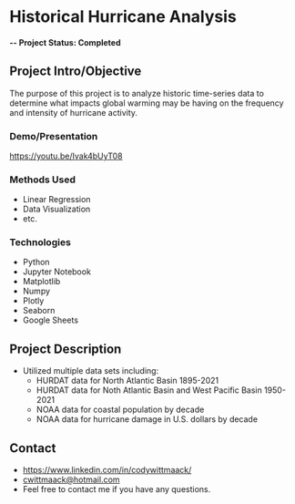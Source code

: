 # Historical Hurricane Analysis

#### -- Project Status: Completed

## Project Intro/Objective
The purpose of this project is to analyze historic time-series data to determine what impacts global warming may be having on the frequency and intensity of hurricane activity.

### Demo/Presentation
https://youtu.be/Ivak4bUyT08

### Methods Used
* Linear Regression
* Data Visualization
* etc.

### Technologies
* Python
* Jupyter Notebook
* Matplotlib
* Numpy
* Plotly
* Seaborn
* Google Sheets

## Project Description
* Utilized multiple data sets including:
  - HURDAT data for North Atlantic Basin 1895-2021
  - HURDAT data for Noth Atlantic Basin and West Pacific Basin 1950-2021
  - NOAA data for coastal population by decade
  - NOAA data for hurricane damage in U.S. dollars by decade

## Contact
* https://www.linkedin.com/in/codywittmaack/ 
* cwittmaack@hotmail.com
* Feel free to contact me if you have any questions.
